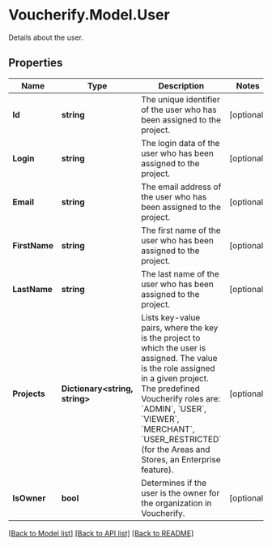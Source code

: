 # Voucherify.Model.User
Details about the user.

## Properties

Name | Type | Description | Notes
------------ | ------------- | ------------- | -------------
**Id** | **string** | The unique identifier of the user who has been assigned to the project. | [optional] 
**Login** | **string** | The login data of the user who has been assigned to the project. | [optional] 
**Email** | **string** | The email address of the user who has been assigned to the project. | [optional] 
**FirstName** | **string** | The first name of the user who has been assigned to the project. | [optional] 
**LastName** | **string** | The last name of the user who has been assigned to the project. | [optional] 
**Projects** | **Dictionary&lt;string, string&gt;** | Lists key-value pairs, where the key is the project to which the user is assigned. The value is the role assigned in a given project. The predefined Voucherify roles are: &#x60;ADMIN&#x60;, &#x60;USER&#x60;, &#x60;VIEWER&#x60;, &#x60;MERCHANT&#x60;, &#x60;USER_RESTRICTED&#x60; (for the Areas and Stores, an Enterprise feature). | [optional] 
**IsOwner** | **bool** | Determines if the user is the owner for the organization in Voucherify. | [optional] 

[[Back to Model list]](../../README.md#documentation-for-models) [[Back to API list]](../../README.md#documentation-for-api-endpoints) [[Back to README]](../../README.md)


